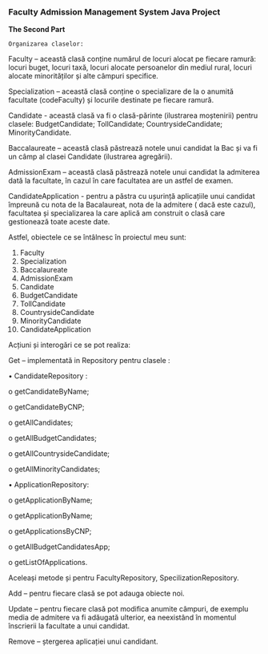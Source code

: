 ### **Faculty Admission Management System Java Project**

**The Second Part**

	Organizarea claselor:

Faculty – această clasă conține numărul de locuri alocat pe fiecare ramură: locuri buget, locuri taxă, locuri alocate persoanelor din mediul rural, locuri alocate minorităților și alte câmpuri specifice.

Specialization – această clasă conține o specializare de la o anumită facultate (codeFaculty) și locurile destinate pe fiecare ramură.

Candidate  - această clasă va fi o clasă-părinte (ilustrarea moștenirii) pentru clasele:
   BudgetCandidate; TollCandidate; CountrysideCandidate; MinorityCandidate.

Baccalaureate – această clasă păstrează notele unui candidat la Bac și va fi un câmp al clasei Candidate (ilustrarea agregării).

AdmissionExam – această clasă păstrează notele unui candidat la admiterea dată la facultate, în cazul în care facultatea are un astfel de examen.

CandidateApplication - pentru a păstra cu ușurință aplicațiile unui candidat împreună cu nota de la Bacalaureat, nota de la admitere ( dacă este cazul), facultatea și specializarea la care aplică am construit o clasă care gestionează toate aceste date.

Astfel, obiectele ce se întâlnesc în proiectul meu sunt:
1.	Faculty
2.	Specialization
3.	Baccalaureate
4.	AdmissionExam
5.	Candidate 
6.	BudgetCandidate 
7.	TollCandidate
8.	CountrysideCandidate 
9.	MinorityCandidate 
10.	CandidateApplication


 Acțiuni și interogări ce se pot realiza:
 
  Get – implementată in Repository pentru clasele :
 
 
•	CandidateRepository :

o	getCandidateByName;

o	getCandidateByCNP;

o	getAllCandidates;

o	getAllBudgetCandidates;

o	getAllCountrysideCandidate;

o	getAllMinorityCandidates;


•	ApplicationRepository:	

o	getApplicationByName;

o	getApplicationByName;

o	getApplicationsByCNP;

o	getAllBudgetCandidatesApp;

o	getListOfApplications.

  Aceleași metode și pentru FacultyRepository, SpecilizationRepository.

  Add – pentru fiecare clasă se pot adauga obiecte noi.       
  
  Update – pentru fiecare clasă pot modifica anumite câmpuri, de exemplu media de admitere va fi adăugată ulterior, ea neexistând în momentul înscrierii la facultate a unui candidat.   
  
  Remove – ștergerea aplicației unui candidant.

